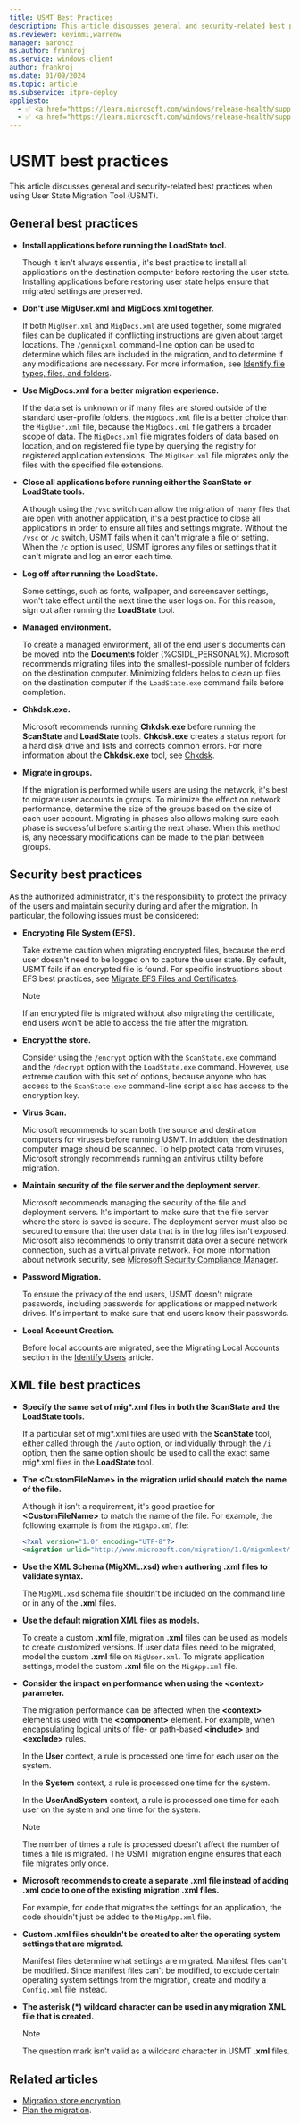 ```yaml
---
title: USMT Best Practices
description: This article discusses general and security-related best practices when using User State Migration Tool (USMT).
ms.reviewer: kevinmi,warrenw
manager: aaroncz
ms.author: frankroj
ms.service: windows-client
author: frankroj
ms.date: 01/09/2024
ms.topic: article
ms.subservice: itpro-deploy
appliesto:
  - ✅ <a href="https://learn.microsoft.com/windows/release-health/supported-versions-windows-client" target="_blank">Windows 11</a>
  - ✅ <a href="https://learn.microsoft.com/windows/release-health/supported-versions-windows-client" target="_blank">Windows 10</a>
---
```


# USMT best practices

This article discusses general and security-related best practices when using User State Migration Tool (USMT).

## General best practices

- **Install applications before running the LoadState tool.**

  Though it isn't always essential, it's best practice to install all applications on the destination computer before restoring the user state. Installing applications before restoring user state helps ensure that migrated settings are preserved.

- **Don't use MigUser.xml and MigDocs.xml together.**

  If both `MigUser.xml` and `MigDocs.xml` are used together, some migrated files can be duplicated if conflicting instructions are given about target locations. The `/genmigxml` command-line option can be used to determine which files are included in the migration, and to determine if any modifications are necessary. For more information, see [Identify file types, files, and folders](usmt-identify-file-types-files-and-folders.md).

- **Use MigDocs.xml for a better migration experience.**

  If the data set is unknown or if many files are stored outside of the standard user-profile folders, the `MigDocs.xml` file is a better choice than the `MigUser.xml` file, because the `MigDocs.xml` file gathers a broader scope of data. The `MigDocs.xml` file migrates folders of data based on location, and on registered file type by querying the registry for registered application extensions. The `MigUser.xml` file migrates only the files with the specified file extensions.

- **Close all applications before running either the ScanState or LoadState tools.**

  Although using the `/vsc` switch can allow the migration of many files that are open with another application, it's a best practice to close all applications in order to ensure all files and settings migrate. Without the `/vsc` or `/c` switch, USMT fails when it can't migrate a file or setting. When the `/c` option is used, USMT ignores any files or settings that it can't migrate and log an error each time.

- **Log off after running the LoadState.**

  Some settings, such as fonts, wallpaper, and screensaver settings, won't take effect until the next time the user logs on. For this reason, sign out after running the **LoadState** tool.

- **Managed environment.**

  To create a managed environment, all of the end user's documents can be moved into the **Documents** folder (%CSIDL\_PERSONAL%). Microsoft recommends migrating files into the smallest-possible number of folders on the destination computer. Minimizing folders helps to clean up files on the destination computer if the `LoadState.exe` command fails before completion.

- **Chkdsk.exe.**

  Microsoft recommends running **Chkdsk.exe** before running the **ScanState** and **LoadState** tools. **Chkdsk.exe** creates a status report for a hard disk drive and lists and corrects common errors. For more information about the **Chkdsk.exe** tool, see [Chkdsk](/previous-versions/windows/it-pro/windows-xp/bb490876(v=technet.10)).

- **Migrate in groups.**

  If the migration is performed while users are using the network, it's best to migrate user accounts in groups. To minimize the effect on network performance, determine the size of the groups based on the size of each user account. Migrating in phases also allows making sure each phase is successful before starting the next phase. When this method is, any necessary modifications can be made to the plan between groups.

## Security best practices

As the authorized administrator, it's the responsibility to protect the privacy of the users and maintain security during and after the migration. In particular, the following issues must be considered:

- **Encrypting File System (EFS).**

  Take extreme caution when migrating encrypted files, because the end user doesn't need to be logged on to capture the user state. By default, USMT fails if an encrypted file is found. For specific instructions about EFS best practices, see [Migrate EFS Files and Certificates](usmt-migrate-efs-files-and-certificates.md).

  > [!NOTE]
  >
  > If an encrypted file is migrated without also migrating the certificate, end users won't be able to access the file after the migration.

- **Encrypt the store.**

  Consider using the `/encrypt` option with the `ScanState.exe` command and the `/decrypt` option with the `LoadState.exe` command. However, use extreme caution with this set of options, because anyone who has access to the `ScanState.exe` command-line script also has access to the encryption key.

- **Virus Scan.**

  Microsoft recommends to scan both the source and destination computers for viruses before running USMT. In addition, the destination computer image should be scanned. To help protect data from viruses, Microsoft strongly recommends running an antivirus utility before migration.

- **Maintain security of the file server and the deployment server.**

  Microsoft recommends managing the security of the file and deployment servers. It's important to make sure that the file server where the store is saved is secure. The deployment server must also be secured to ensure that the user data that is in the log files isn't exposed. Microsoft also recommends to only transmit data over a secure network connection, such as a virtual private network. For more information about network security, see [Microsoft Security Compliance Manager](https://www.microsoft.com/download/details.aspx?id=53353).

- **Password Migration.**

  To ensure the privacy of the end users, USMT doesn't migrate passwords, including passwords for applications or mapped network drives. It's important to make sure that end users know their passwords.

- **Local Account Creation.**

  Before local accounts are migrated, see the Migrating Local Accounts section in the [Identify Users](usmt-identify-users.md) article.

## XML file best practices

- **Specify the same set of mig\*.xml files in both the ScanState and the LoadState tools.**

  If a particular set of mig\*.xml files are used with the **ScanState** tool, either called through the `/auto` option, or individually through the `/i` option, then the same option should be used to call the exact same mig\*.xml files in the **LoadState** tool.

- **The \<CustomFileName\> in the migration urlid should match the name of the file.**

  Although it isn't a requirement, it's good practice for **\<CustomFileName\>** to match the name of the file. For example, the following example is from the `MigApp.xml` file:

  ```xml
  <?xml version="1.0" encoding="UTF-8"?>
  <migration urlid="http://www.microsoft.com/migration/1.0/migxmlext/migapp">
  ```

- **Use the XML Schema (MigXML.xsd) when authoring .xml files to validate syntax.**

  The `MigXML.xsd` schema file shouldn't be included on the command line or in any of the **.xml** files.

- **Use the default migration XML files as models.**

  To create a custom **.xml** file, migration **.xml** files can be used as models to create customized versions. If user data files need to be migrated, model the custom **.xml** file on `MigUser.xml`. To migrate application settings, model the custom **.xml** file on the `MigApp.xml` file.

- **Consider the impact on performance when using the \<context\> parameter.**

  The migration performance can be affected when the **\<context\>** element is used with the **\<component\>** element. For example, when encapsulating logical units of file- or path-based **\<include\>** and **\<exclude\>** rules.

  In the **User** context, a rule is processed one time for each user on the system.
  
  In the **System** context, a rule is processed one time for the system.

  In the **UserAndSystem** context, a rule is processed one time for each user on the system and one time for the system.

  > [!NOTE]
  >
  > The number of times a rule is processed doesn't affect the number of times a file is migrated. The USMT migration engine ensures that each file migrates only once.

- **Microsoft recommends to create a separate .xml file instead of adding .xml code to one of the existing migration .xml files.**

  For example, for code that migrates the settings for an application, the code shouldn't just be added to the `MigApp.xml` file.

- **Custom .xml files shouldn't be created to alter the operating system settings that are migrated.**

  Manifest files determine what settings are migrated. Manifest files can't be modified. Since manifest files can't be modified, to exclude certain operating system settings from the migration, create and modify a `Config.xml` file instead.

- **The asterisk (\*) wildcard character can be used in any migration XML file that is created.**

  > [!NOTE]
  >
  > The question mark isn't valid as a wildcard character in USMT **.xml** files.

## Related articles

- [Migration store encryption](usmt-migration-store-encryption.md).
- [Plan the migration](usmt-plan-your-migration.md).
